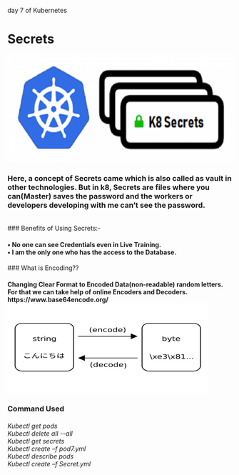 day 7 of Kubernetes
# Secrets
<img src="main.png" height="240" width="600">

### Here, a concept of Secrets came which is also called as vault in other technologies. But in k8, Secrets are files where you can(Master) saves the password and the workers or developers developing with me can’t see the password.
<br>
### Benefits of Using Secrets:-
<h4>
•	No one can see Credentials even in Live Training.<br>
•	I am the only one who has the access to the Database.
<br></h4>
### What is Encoding??<br><h4>
Changing Clear Format to Encoded Data(non-readable) random letters.<br>
For that we can take help of online Encoders and Decoders. https://www.base64encode.org/
<img src="encode-decode.png" height="200" width="450">
</h4>

<h3>Command Used</h3>
<h6>Kubectl get pods<br>
Kubectl delete all --all<br>
Kubectl get secrets<br>
Kubectl create –f pod7.yml<br>
Kubectl describe pods<br>
Kubectl create –f Secret.yml
